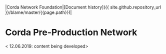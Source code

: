 |Corda Network Foundation|[Document history]({{ site.github.repository_url }}/blame/master/{{page.path}})|

Corda Pre-Production Network
============================

< 12.06.2019: content being developed>
